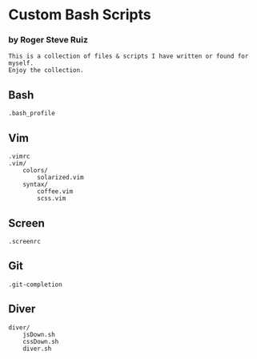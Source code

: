 # Custom Bash Scripts
### by Roger Steve Ruiz

	This is a collection of files & scripts I have written or found for myself.
	Enjoy the collection.

## Bash
	.bash_profile

## Vim
	.vimrc
	.vim/
		colors/
			solarized.vim
		syntax/
			coffee.vim
			scss.vim

## Screen
	.screenrc

## Git
	.git-completion
	
## Diver
	diver/
		jsDown.sh
		cssDown.sh
		diver.sh
